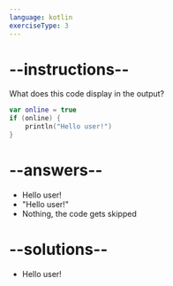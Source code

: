 ```yaml
---
language: kotlin
exerciseType: 3
---
```


# --instructions--

What does this code display in the output?
```kotlin
var online = true
if (online) {
	println("Hello user!")
}
```

# --answers--

- Hello user!
- "Hello user!"
- Nothing, the code gets skipped

# --solutions--

- Hello user!

